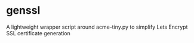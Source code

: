 # genssl
A lightweight wrapper script around acme-tiny.py to simplify Lets Encrypt SSL certificate generation
